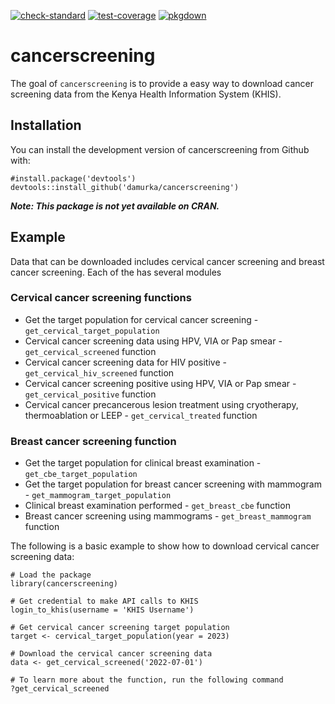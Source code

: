 <!-- badges: start -->
[![check-standard](https://github.com/damurka/cancerscreening/actions/workflows/check-standard.yaml/badge.svg)](https://github.com/damurka/cancerscreening/actions/workflows/R-CMD-check.yaml)
[![test-coverage](https://github.com/damurka/cancerscreening/actions/workflows/test-coverage.yaml/badge.svg)](https://github.com/damurka/cancerscreening/actions/workflows/test-coverage.yaml)
[![pkgdown](https://github.com/damurka/cancerscreening/actions/workflows/pkgdown.yaml/badge.svg)](https://github.com/damurka/cancerscreening/actions/workflows/pkgdown.yaml)
<!-- badges: end -->

# cancerscreening
The goal of `cancerscreening` is to provide a easy way to download cancer screening data from the Kenya Health Information System (KHIS).

## Installation
You can install the development version of cancerscreening from Github with:
```{r}
#install.package('devtools')
devtools::install_github('damurka/cancerscreening')
```
___Note: This package is not yet available on CRAN.___

## Example
Data that can be downloaded includes cervical cancer screening and breast cancer screening. Each of the has several modules

### Cervical cancer screening functions
- Get the target population for cervical cancer screening - `get_cervical_target_population` 
- Cervical cancer screening data using HPV, VIA or Pap smear - `get_cervical_screened` function
- Cervical cancer screening data for HIV positive - `get_cervical_hiv_screened` function
- Cervical cancer screening positive using HPV, VIA or Pap smear - `get_cervical_positive` function
- Cervical cancer precancerous lesion treatment using cryotherapy, thermoablation or LEEP - `get_cervical_treated` function

### Breast cancer screening function
- Get the target population for clinical breast examination - `get_cbe_target_population`
- Get the target population for breast cancer screening with mammogram - `get_mammogram_target_population` 
- Clinical breast examination performed - `get_breast_cbe` function
- Breast cancer screening using mammograms - `get_breast_mammogram` function

The following is a basic example to show how to download cervical cancer screening data:

```{r}
# Load the package
library(cancerscreening)

# Get credential to make API calls to KHIS
login_to_khis(username = 'KHIS Username')

# Get cervical cancer screening target population
target <- cervical_target_population(year = 2023)

# Download the cervical cancer screening data
data <- get_cervical_screened('2022-07-01')

# To learn more about the function, run the following command
?get_cervical_screened
```
